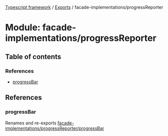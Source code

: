 [Typescript framework](../index.md) / [Exports](../modules.md) / facade-implementations/progressReporter

# Module: facade-implementations/progressReporter

## Table of contents

### References

- [progressBar](facade_implementations_progressReporter.md#progressbar)

## References

### progressBar

Renames and re-exports [facade-implementations/progressReporter/progressBar](facade_implementations_progressReporter_progressBar.md)
